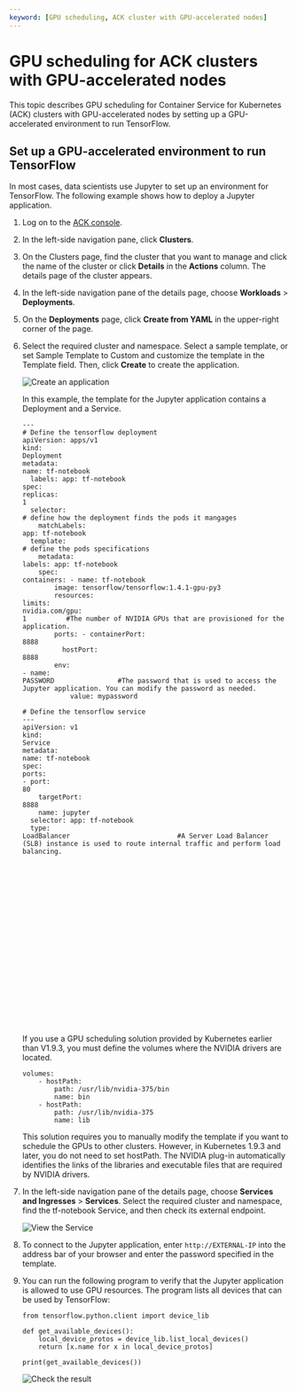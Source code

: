 ```yaml
---
keyword: [GPU scheduling, ACK cluster with GPU-accelerated nodes]
---
```


# GPU scheduling for ACK clusters with GPU-accelerated nodes

This topic describes GPU scheduling for Container Service for Kubernetes \(ACK\) clusters with GPU-accelerated nodes by setting up a GPU-accelerated environment to run TensorFlow.

## Set up a GPU-accelerated environment to run TensorFlow

In most cases, data scientists use Jupyter to set up an environment for TensorFlow. The following example shows how to deploy a Jupyter application.

1.  Log on to the [ACK console](https://cs.console.aliyun.com).

2.  In the left-side navigation pane, click **Clusters**.

3.  On the Clusters page, find the cluster that you want to manage and click the name of the cluster or click **Details** in the **Actions** column. The details page of the cluster appears.

4.  In the left-side navigation pane of the details page, choose **Workloads** \> **Deployments**.

5.  On the **Deployments** page, click **Create from YAML** in the upper-right corner of the page.

6.  Select the required cluster and namespace. Select a sample template, or set Sample Template to Custom and customize the template in the Template field. Then, click **Create** to create the application.

    ![Create an application](https://static-aliyun-doc.oss-accelerate.aliyuncs.com/assets/img/en-US/1935359951/p10866.png)

    In this example, the template for the Jupyter application contains a Deployment and a Service.

    ```
    ---
    # Define the tensorflow deployment
    apiVersion: apps/v1
    kind:
    Deployment
    metadata:
    name: tf-notebook
      labels: app: tf-notebook
    spec:
    replicas:
    1
      selector:
    # define how the deployment finds the pods it mangages
        matchLabels:
    app: tf-notebook
      template:
    # define the pods specifications
        metadata:
    labels: app: tf-notebook
        spec:
    containers: - name: tf-notebook
            image: tensorflow/tensorflow:1.4.1-gpu-py3
            resources:
    limits:
    nvidia.com/gpu:
    1          #The number of NVIDIA GPUs that are provisioned for the application.
            ports: - containerPort:
    8888
              hostPort:
    8888
            env:
    - name:
    PASSWORD                #The password that is used to access the Jupyter application. You can modify the password as needed.
                value: mypassword
    
    # Define the tensorflow service
    ---
    apiVersion: v1
    kind:
    Service
    metadata:
    name: tf-notebook
    spec:
    ports:
    - port:
    80
        targetPort:
    8888
        name: jupyter
      selector: app: tf-notebook
      type:
    LoadBalancer                           #A Server Load Balancer (SLB) instance is used to route internal traffic and perform load balancing.
       
       
     
       
     
    
     
     
     
       
     
     
     
     
       
       
     
     
     
       
    
                            
    ```

    If you use a GPU scheduling solution provided by Kubernetes earlier than V1.9.3, you must define the volumes where the NVIDIA drivers are located.

    ```
    volumes:
        - hostPath:
            path: /usr/lib/nvidia-375/bin
            name: bin
        - hostPath:
            path: /usr/lib/nvidia-375
            name: lib
    ```

    This solution requires you to manually modify the template if you want to schedule the GPUs to other clusters. However, in Kubernetes 1.9.3 and later, you do not need to set hostPath. The NVIDIA plug-in automatically identifies the links of the libraries and executable files that are required by NVIDIA drivers.

7.  In the left-side navigation pane of the details page, choose **Services and Ingresses** \> **Services**. Select the required cluster and namespace, find the tf-notebook Service, and then check its external endpoint.

    ![View the Service](https://static-aliyun-doc.oss-accelerate.aliyuncs.com/assets/img/en-US/1935359951/p10867.png)

8.  To connect to the Jupyter application, enter `http://EXTERNAL-IP` into the address bar of your browser and enter the password specified in the template.

9.  You can run the following program to verify that the Jupyter application is allowed to use GPU resources. The program lists all devices that can be used by TensorFlow:

    ```
    from tensorflow.python.client import device_lib
    
    def get_available_devices():
        local_device_protos = device_lib.list_local_devices()
        return [x.name for x in local_device_protos]
    
    print(get_available_devices())
    ```

    ![Check the result](https://static-aliyun-doc.oss-accelerate.aliyuncs.com/assets/img/en-US/1935359951/p10868.png)


